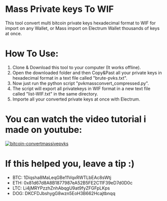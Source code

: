 # Mass Private keys To WIF
This tool convert multi bitcoin private keys hexadecimal format to WIF for import on any Wallet, or Mass import on Electrum Wallet thousands of keys at once.

# How To Use:
1) Clone & Download this tool to your computer (It works offline).
2) Open the downloaded folder and then Copy&Past all your private keys in hexadecimal format in a text file called "brute-pvks.txt".
3) Now just run the python script "pvkmassconvert_compressed.py".
4) The script will export all privatekeys in WIF format in a new text file called "list-WIF.txt" in the same directory.
5) Importe all your converted private keys at once with Electrum.


# You can watch the video tutorial i made on youtube:

[![bitcoin-convertmassivepvks](https://i.imgur.com/LNil7QN.png)](https://www.youtube.com/watch?v=_KznkWyNCMk)


# If this helped you, leave a tip :)

- BTC: 1Diqsha8MaLeqGBe11VqxRWTLbEAc8sWtj
- ETH: 0x81d67d8A8B1877987eA52B5FE2C11F39eD7d0D0c
- LTC: Li4jMRYPzzhZnhAbqgU9at9fyZFGFpLKps
- DOG: DKCFDJbshygG8wzn5EoH3B662Hcajtbnqq
